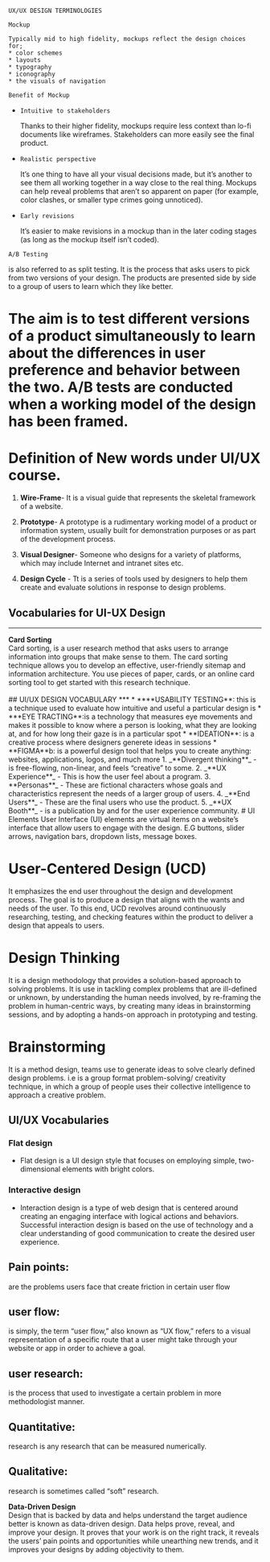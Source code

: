 `UX/UX DESIGN TERMINOLOGIES`   

`Mockup`

    Typically mid to high fidelity, mockups reflect the design choices for;
    * color schemes
    * layouts
    * typography
    * iconography
    * the visuals of navigation

`Benefit of Mockup`

* `Intuitive to stakeholders`

  Thanks to their higher fidelity, mockups require less context than lo-fi documents like wireframes. Stakeholders can more easily see the final product.

* `Realistic perspective`

  It’s one thing to have all your visual decisions made, but it’s another to see them all working together in a way close to the real thing. Mockups can help reveal problems that aren’t so apparent on paper (for example, color clashes, or smaller type crimes going unnoticed).

* `Early revisions`
  
  It’s easier to make revisions in a mockup than in the later coding stages (as long as the mockup itself isn’t coded).

`A/B Testing`

  is also referred to as split testing. It is the process that asks users to pick from two versions of your design. The products are presented side by side to a group of users to learn which they like better.

  The aim is to test different versions of a product simultaneously to learn about the differences in user preference and behavior between the two. A/B tests are conducted when a working model of the design has been framed.
=======
# Definition of New words under UI/UX course.

1. **Wire-Frame**- It is a visual guide that represents the skeletal framework of a website. 

2. **Prototype**- A prototype is a rudimentary working model of a product or information system, usually built for demonstration purposes or as part of the development process. 

3. **Visual Designer**- Someone who designs for a variety of platforms, which may include Internet and intranet sites etc.

4. **Design Cycle** - Tt is a series of tools used by designers to help them create and evaluate solutions in response to design problems.


   

## Vocabularies for UI-UX Design
<hr>
<strong>Card Sorting</strong><br>
Card sorting, is a user research method that asks users to arrange information into groups that make sense to them. The card sorting technique allows you to develop an effective, user-friendly sitemap and information architecture. You use pieces of paper, cards, or an online card sorting tool to get started with this research technique.<br><br>
## UI/UX DESIGN VOCABULARY
***
* ****USABILITY TESTING**: this is a technique used to evaluate how intuitive and useful a particular design is
* ***EYE TRACTING**:is a technology that measures eye movements and makes it possible to know where a person is looking, what they are looking at, and for how long their gaze is in a particular spot
* **IDEATION**: is a creative process where designers generete ideas in sessions
* **FIGMA**b: is a powerful design tool that helps you to create anything: websites, applications, logos, and much more
1. _**Divergent thinking**_ -  is free-flowing, non-linear, and feels “creative” to some.
2. _**UX Experience**_ - This is how the user feel about a program.
3. **Personas**_ - These are fictional characters whose goals and characteristics represent the needs of a larger group of users.
4. _**End Users**_ - These are the final users who use the product.
5. _**UX Booth**_ - is a publication by and for the user experience community.
  # UI Elements
User Interface (UI) elements are virtual items on a website’s interface that allow users to engage with the design. E.G buttons, slider arrows, navigation bars, dropdown lists, message boxes. 


# User-Centered Design (UCD)
It emphasizes the end user throughout the design and development process. The goal is to produce a design that aligns with the wants and needs of the user. To this end, UCD revolves around continuously researching, testing, and checking features within the product to deliver a design that appeals to users.

# Design Thinking 
It is a design methodology that provides a solution-based approach to solving problems. It is use in tackling complex problems that are ill-defined or unknown, by understanding the human needs involved, by re-framing the problem in human-centric ways, by creating many ideas in brainstorming sessions, and by adopting a hands-on approach in prototyping and testing.

# Brainstorming

It is a method design, teams use to generate ideas to solve clearly defined design problems. i.e is a group format problem-solving/ creativity technique, in which a group of people uses their collective intelligence to approach a creative problem.

## UI/UX Vocabularies

### Flat design
* Flat design is a UI design style that focuses on employing simple, two-dimensional elements with bright colors.
### Interactive design
* Interaction design is a type of web design that is centered around creating an engaging interface with logical actions and behaviors. Successful interaction design is based on the use of technology and a clear understanding of good communication to create the desired user experience.

## Pain points:
are the problems users face that create friction in certain user flow
## user flow:
is simply, the term “user flow,” also known as “UX flow,” refers to a visual representation of a specific route that a user might take through your website or app in order to achieve a goal.
## user research:
 is the process that used to investigate a certain problem in more methodologist manner.
 ## Quantitative:
  research is any research that can be measured numerically.
  ## Qualitative:
  research is sometimes called “soft” research.

<strong>Data-Driven Design</strong><br>
Design that is backed by data and helps understand the target audience better is known as data-driven design. Data helps prove, reveal, and improve your design. It proves that your work is on the right track, it reveals the users’ pain points and opportunities while unearthing new trends, and it improves your designs by adding objectivity to them.